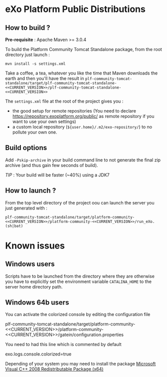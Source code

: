 eXo Platform Public Distributions
=================================

How to build ?
--------------

**Pre-requisite** : Apache Maven >= 3.0.4

To build the Platform Community Tomcat Standalone package, from the root directory just launch :

    mvn install -s settings.xml

Take a coffee, a tea, whatever you like the time that Maven downloads the earth and then you'll have the result in `plf-community-tomcat-standalone/target/plf-community-tomcat-standalone-<<CURRENT_VERSION>>/plf-community-tomcat-standalone-<<CURRENT_VERSION>>`

The `settings.xml` file at the root of the project gives you :

*   the good setup for remote repositories (You need to declare <https://repository.exoplatform.org/public/> as remote repository if you want to use your own settings)
*   a custom local repository (`${user.home}/.m2/exo-repository/`) to no pollute your own one.

Build options
-------------

Add `-Pskip-archive` in your build command line to not generate the final zip archive (and thus gain few seconds of build).

*TIP* : Your build will be faster (~40%) using a JDK7

How to launch ?
---------------

From the top level directory of the project oou can launch the server you just generated with :

    plf-community-tomcat-standalone/target/platform-community-<<CURRENT_VERSION>>/platform-community-<<CURRENT_VERSION>>/run_eXo.(sh|bat)



Known issues
============

Windows users
-------------

Scripts have to be launched from the directory where they are otherwise you have to explicitly set the environment variable `CATALINA_HOME` to the server home directory path.

Windows 64b users
-----------------

You can activate the colorized console by editing the configuration file

   plf-community-tomcat-standalone/target/platform-community-<<CURRENT_VERSION>>/platform-community-<<CURRENT_VERSION>>/gatein/configuration.properties

You need to had this line which is commented by default

   exo.logs.console.colorized=true

Depending of your system you may need to install the package [Microsoft Visual C++ 2008 Redistributable Package (x64)](http://www.microsoft.com/en-us/download/confirmation.aspx?id=15336)
